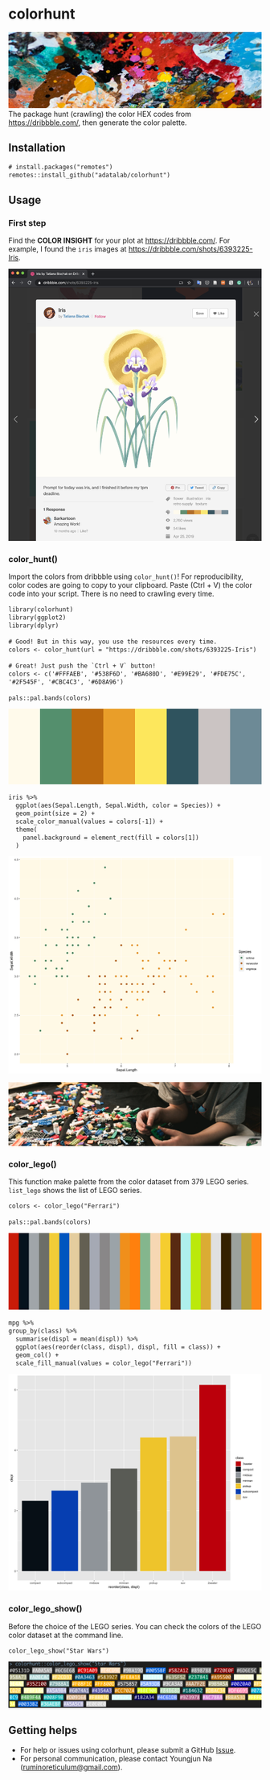 # colorhunt
![](header.jpeg)
The package hunt (crawling) the color HEX codes from https://dribbble.com/, then generate the color palette.

## Installation
```
# install.packages("remotes")
remotes::install_github("adatalab/colorhunt")
```

## Usage
### First step
Find the **COLOR INSIGHT** for your plot at https://dribbble.com/. For example, I found the `iris` images at https://dribbble.com/shots/6393225-Iris.

![](dribbble.png)

### color_hunt()
Import the colors from dribbble using `color_hunt()`! For reproducibility, color codes are going to copy to your clipboard. Paste (Ctrl + V) the color code into your script. There is no need to crawling every time.

```
library(colorhunt)
library(ggplot2)
library(dplyr)

# Good! But in this way, you use the resources every time.
colors <- color_hunt(url = "https://dribbble.com/shots/6393225-Iris")

# Great! Just push the `Ctrl + V` button!
colors <- c('#FFFAEB', '#538F6D', '#BA680D', '#E99E29', '#FDE75C', '#2F545F', '#CBC4C3', '#6D8A96')

pals::pal.bands(colors)
```

![](pals.png)

```
iris %>%
  ggplot(aes(Sepal.Length, Sepal.Width, color = Species)) +
  geom_point(size = 2) +
  scale_color_manual(values = colors[-1]) +
  theme(
    panel.background = element_rect(fill = colors[1])
  )
```
![](iris.png)

![](bricks.jpeg)  

### color_lego()  
This function make palette from the color dataset from 379 LEGO series. `list_lego` shows the list of LEGO series.

```
colors <- color_lego("Ferrari")

pals::pal.bands(colors)
```

![](pals2.png)

```
mpg %>%
group_by(class) %>%
  summarise(displ = mean(displ)) %>%
  ggplot(aes(reorder(class, displ), displ, fill = class)) +
  geom_col() +
  scale_fill_manual(values = color_lego("Ferrari"))
```

![](lego.png)

### color_lego_show()  
Before the choice of the LEGO series. You can check the colors of the LEGO color dataset at the command line.

```
color_lego_show("Star Wars")
```
![](lego_show.png)

## Getting helps
- For help or issues using colorhunt, please submit a GitHub [Issue](https://github.com/adatalab/colorhunt/issues).  
- For personal communication, please contact Youngjun Na (ruminoreticulum@gmail.com).
